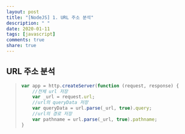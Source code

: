 ```yaml
---
layout: post
title: "[NodeJS] 1. URL 주소 분석"
description: " "
date: 2020-01-11
tags: [javascript]
comments: true
share: true
---
```



## URL 주소 분석

> ```javascript
> var app = http.createServer(function (request, response) {
>     //전체 url 저장
>     var _url = request.url;
>     //url의 queryData 저장
>     var queryData = url.parse(_url, true).query;
>     //url의 경로 저장
>     var pathname = url.parse(_url, true).pathname;
> }
> ```

